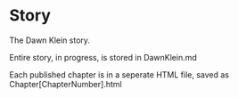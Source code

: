# Story
The Dawn Klein story.

Entire story, in progress, is stored in DawnKlein.md

Each published chapter is in a seperate HTML file, saved as Chapter[ChapterNumber].html
